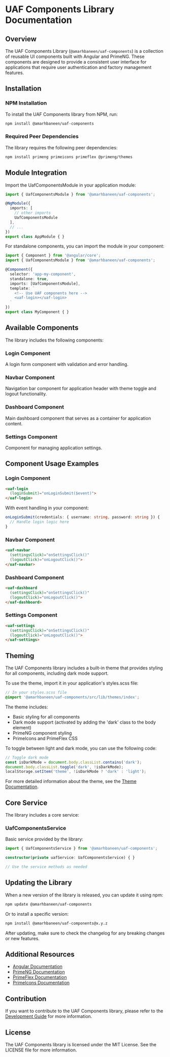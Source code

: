 # UAF Components Library Documentation

## Overview

The UAF Components Library (`@amarhbaneen/uaf-components`) is a collection of reusable UI components built with Angular and PrimeNG. These components are designed to provide a consistent user interface for applications that require user authentication and factory management features.

## Installation

### NPM Installation

To install the UAF Components library from NPM, run:

```bash
npm install @amarhbaneen/uaf-components
```

### Required Peer Dependencies

The library requires the following peer dependencies:

```bash
npm install primeng primeicons primeflex @primeng/themes
```

## Module Integration

Import the UafComponentsModule in your application module:

```typescript
import { UafComponentsModule } from '@amarhbaneen/uaf-components';

@NgModule({
  imports: [
    // other imports
    UafComponentsModule
  ],
  // ...
})
export class AppModule { }
```

For standalone components, you can import the module in your component:

```typescript
import { Component } from '@angular/core';
import { UafComponentsModule } from '@amarhbaneen/uaf-components';

@Component({
  selector: 'app-my-component',
  standalone: true,
  imports: [UafComponentsModule],
  template: `
    <!-- Use UAF components here -->
    <uaf-login></uaf-login>
  `
})
export class MyComponent { }
```

## Available Components

The library includes the following components:

### Login Component

A login form component with validation and error handling.

### Navbar Component

Navigation bar component for application header with theme toggle and logout functionality.

### Dashboard Component

Main dashboard component that serves as a container for application content.

### Settings Component

Component for managing application settings.

## Component Usage Examples

### Login Component

```html
<uaf-login 
  (loginSubmit)="onLoginSubmit($event)">
</uaf-login>
```

With event handling in your component:

```typescript
onLoginSubmit(credentials: { username: string, password: string }) {
  // Handle login logic here
}
```

### Navbar Component

```html
<uaf-navbar
  (settingsClick)="onSettingsClick()"
  (logoutClick)="onLogoutClick()">
</uaf-navbar>
```

### Dashboard Component

```html
<uaf-dashboard
  (settingsClick)="onSettingsClick()"
  (logoutClick)="onLogoutClick()">
</uaf-dashboard>
```

### Settings Component

```html
<uaf-settings
  (settingsClick)="onSettingsClick()"
  (logoutClick)="onLogoutClick()">
</uaf-settings>
```

## Theming

The UAF Components library includes a built-in theme that provides styling for all components, including dark mode support.

To use the theme, import it in your application's styles.scss file:

```scss
// In your styles.scss file
@import '@amarhbaneen/uaf-components/src/lib/themes/index';
```

The theme includes:
- Basic styling for all components
- Dark mode support (activated by adding the 'dark' class to the body element)
- PrimeNG component styling
- PrimeIcons and PrimeFlex CSS

To toggle between light and dark mode, you can use the following code:

```typescript
// Toggle dark mode
const isDarkMode = document.body.classList.contains('dark');
document.body.classList.toggle('dark', !isDarkMode);
localStorage.setItem('theme', !isDarkMode ? 'dark' : 'light');
```

For more detailed information about the theme, see the [Theme Documentation](./theme-documentation.md).

## Core Service

The library includes a core service:

### UafComponentsService

Basic service provided by the library:

```typescript
import { UafComponentsService } from '@amarhbaneen/uaf-components';

constructor(private uafService: UafComponentsService) { }

// Use the service methods as needed
```

## Updating the Library

When a new version of the library is released, you can update it using npm:

```bash
npm update @amarhbaneen/uaf-components
```

Or to install a specific version:

```bash
npm install @amarhbaneen/uaf-components@x.y.z
```

After updating, make sure to check the changelog for any breaking changes or new features.

## Additional Resources

- [Angular Documentation](https://angular.dev/)
- [PrimeNG Documentation](https://primeng.org/)
- [PrimeFlex Documentation](https://primeflex.org/)
- [PrimeIcons Documentation](https://primeng.org/icons)

## Contribution

If you want to contribute to the UAF Components library, please refer to the [Development Guide](development-guide.md) for more information.

## License

The UAF Components library is licensed under the MIT License. See the LICENSE file for more information.
